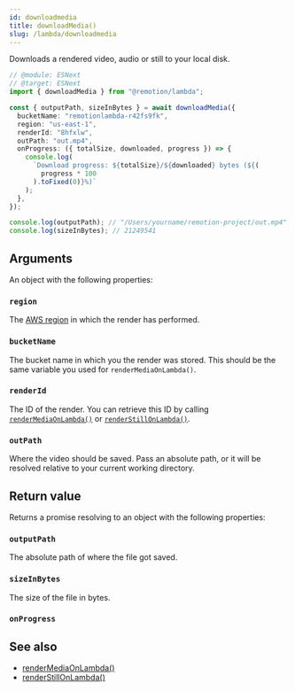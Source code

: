 ```yaml
---
id: downloadmedia
title: downloadMedia()
slug: /lambda/downloadmedia
---
```


Downloads a rendered video, audio or still to your local disk.

```ts twoslash
// @module: ESNext
// @target: ESNext
import { downloadMedia } from "@remotion/lambda";

const { outputPath, sizeInBytes } = await downloadMedia({
  bucketName: "remotionlambda-r42fs9fk",
  region: "us-east-1",
  renderId: "8hfxlw",
  outPath: "out.mp4",
  onProgress: ({ totalSize, downloaded, progress }) => {
    console.log(
      `Download progress: ${totalSize}/${downloaded} bytes (${(
        progress * 100
      ).toFixed(0)}%)`
    );
  },
});

console.log(outputPath); // "/Users/yourname/remotion-project/out.mp4"
console.log(sizeInBytes); // 21249541
```

## Arguments

An object with the following properties:

### `region`

The [AWS region](/docs/lambda/region-selection) in which the render has performed.

### `bucketName`

The bucket name in which you the render was stored. This should be the same variable you used for `renderMediaOnLambda()`.

### `renderId`

The ID of the render. You can retrieve this ID by calling [`renderMediaOnLambda()`](/docs/lambda/rendermediaonlambda) or [`renderStillOnLambda()`](/docs/lambda/renderstillonlambda).

### `outPath`

Where the video should be saved. Pass an absolute path, or it will be resolved relative to your current working directory.

## Return value

Returns a promise resolving to an object with the following properties:

### `outputPath`

The absolute path of where the file got saved.

### `sizeInBytes`

The size of the file in bytes.

### `onProgress`

## See also

- [renderMediaOnLambda()](/docs/lambda/rendermediaonlambda)
- [renderStillOnLambda()](/docs/lambda/renderstillonlambda)
